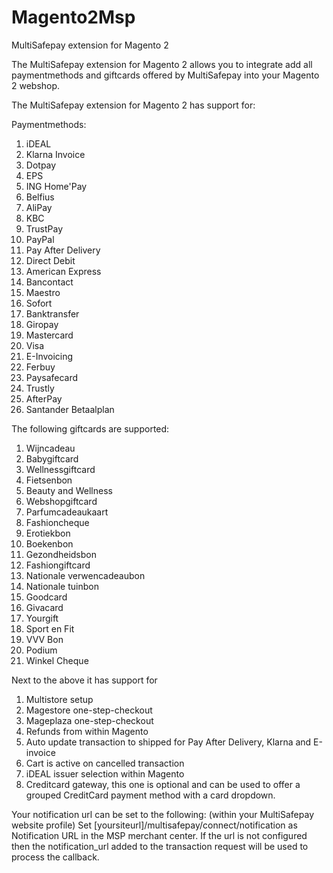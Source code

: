 # Magento2Msp
MultiSafepay extension for Magento 2

The MultiSafepay extension for Magento 2 allows you to integrate add all paymentmethods and giftcards offered by MultiSafepay into your Magento 2 webshop.

The MultiSafepay extension for Magento 2 has support for:

Paymentmethods:
1. iDEAL
2. Klarna Invoice
3. Dotpay
4. EPS
5. ING Home'Pay
6. Belfius
7. AliPay
8. KBC
9. TrustPay
10. PayPal
11. Pay After Delivery
12. Direct Debit
13. American Express
14. Bancontact
15. Maestro
16. Sofort
17. Banktransfer
18. Giropay
19. Mastercard
20. Visa
21. E-Invoicing
22. Ferbuy
23. Paysafecard
24. Trustly
25. AfterPay
26. Santander Betaalplan

The following giftcards are supported:
1. Wijncadeau
2. Babygiftcard
3. Wellnessgiftcard
4. Fietsenbon
5. Beauty and Wellness
6. Webshopgiftcard
7. Parfumcadeaukaart
8. Fashioncheque
9. Erotiekbon
10. Boekenbon
11. Gezondheidsbon
12. Fashiongiftcard
13. Nationale verwencadeaubon
14. Nationale tuinbon
15. Goodcard
16. Givacard
17. Yourgift
18. Sport en Fit
19. VVV Bon
20. Podium
21. Winkel Cheque

Next to the above it has support for
1. Multistore setup
2. Magestore one-step-checkout
3. Mageplaza one-step-checkout
4. Refunds from within Magento 
5. Auto update transaction to shipped for Pay After Delivery, Klarna and E-invoice
6. Cart is active on cancelled transaction
7. iDEAL issuer selection within Magento
8. Creditcard gateway, this one is optional and can be used to offer a grouped CreditCard payment method with a card dropdown.
 
Your notification url can be set to the following: (within your MultiSafepay website profile)
Set [yoursiteurl]/multisafepay/connect/notification as Notification URL in the MSP merchant center.
If the url is not configured then the notification_url added to the transaction request will be used to process the callback.


